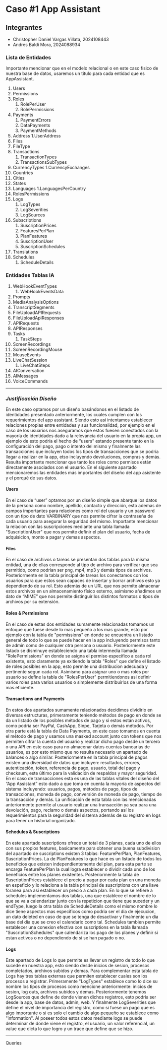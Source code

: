 # Caso #1 App Assistant

## Integrantes
- Christopher Daniel Vargas Villata, 2024108443
- Andres Baldi Mora, 2024088934

### Lista de Entidades
Importante mencionar que en el modelo relacional o en este caso fisico de nuestra base de datos, usaremos un titulo para cada entidad que es AppAssistant.

1. Users
2. Permissions
3. Roles
    1. RolePerUser
    2. RolePermissions
4. Payments
    1. PaymentErrors
    2. DataPayments
    3. PaymentMethods
5. Address
    1.UserAddress
6. Files
7. FileType
8. Transactions
    1. TransactionTypes
    2. TransactionsSubTypes
9. CurrencyTypes
    1.CurrencyExchanges
10. Countries
11. Cities
12. States
13. Languages
    1.LanguagesPerCountry
15. RolesPermissions
16. Logs
    1. LogTypes 
    2. LogSeverities 
    3. LogSources
17. Subscriptions
    1. SuscriptionPrices
    2. FeaturesPerPlan
    3. PlanFeatures
    4. SuscriptionUser
    5. SuscriptionSchedules
18. Translations
19. Schedules
    1. ScheduleDetails

### Entidades Tablas IA

1. WebHookEventTypes
    1. WebHookEventsData
3. Prompts
4. MediaAnalysisOptions
5. TranscriptSegments
6. FileUploadAPIRequests
7. FileUploadApiResponses
8. APIRequests
9. APIResponses
10. Tasks
    1. TaskSteps
12. ScreenRecordings
13. ScreenRecordingMouse
14. MouseEvents
15. LiveChatSession
    1. LiveChatSteps
16. AIConversation
17. AIMessages
18. VoiceCommands

  ***

### *Justificación Diseño* 

En este caso optamos por un diseño basándonos en el listado de identidades presentado anteriormente, los cuales cumplen con los requerimientos del app assistant. Siendo esto asi intentamos establecer relaciones propias entre entidades y sus funcionalidad, por ejemplo en el caso de los usuarios nos aseguramos que estos fuesen conectados con la mayoría de identidades dado a la relevancia del usuario en la propia app, un ejemplo de esto podría el hecho de “users” estando presente tanto en la configuración del pago, pago o intento del mismo y finalmente las transacciones que incluyen todos los tipos de transacciones que se podría llegar a realizar en la app, etso incluyendo devoluciones, compras y demás. Resulta importante mencionar que tanto los roles como permisos están directamente asociados con el usuario. En el siguiente apartado mencionaremos las entidades más importantes del diseño del app asistente y el porqué de sus datos. 

#### Users
En el caso de “user” optamos por un diseño simple que abarque los datos de la persona como nombre, apellido, contacto y dirección, esto ademas de campos importantes para relaciones como rol del usuario y un password con un tipo de dato VARBINARY que nos permite cifrar la contraseña de cada usuario para asegurar la seguridad del mismo. Importante mencionar la relacion con las suscripciones mediante una tabla llamada "SuscriptionUser" que nos permite definir el plan del usuario, fecha de adquisicion, monto a pagar y demas aspectos.

#### Files
En el caso de archivos o tareas se presentan dos tablas para la misma entidad, una de ellas corresponde al tipo de archivo para verificar que sea permitido, como podrían ser png, mp4, mp3 y demás tipos de archivos. Posteriormente en la tabla principal de tareas los conectamos con los usuarios para que estos sean capaces de insertar y borrar archivos esto ya dependiendo de su rol. Esto además de un URL que nos permite almacenar estos archivos en un almacenamiento físico externo, asimismo añadimos un dato de “MIME” que nos permite distinguir los distintos formatos o tipos de archivos por su extensión. 

#### Roles & Permissions
En el caso de estas dos entidades sumamente relacionadas tomamos un enfoque que fuese desde lo mas pequeño a los mas grande, esto por ejemplo con la tabla de "permissions" en donde se encuentra un listado general de todo lo que se puede hacer en la app incluyendo permisos tanto de admin como de cualquier otra persona o usuario. Posteriormente este listado se disminuye estableciendo una tabla intermedia llamada "RolePermissions" en donde se asigna el permiso especifico a cada rol existente, esto claramente ya exitiendo la tabla "Roles" que define el listado de roles posibles en la app, esto permite una distribucion adecuada y pertinente segun cada rol. Asimismo para asignar uno o mas roles por usuario se define la tabla de "RolesPerUser" permitiendonos asi definir varios roles para varios usuarios o simplemente distribuirlos de una forma mas eficiente. 

#### Transactions and Payments
En estos dos apartados sumamente relacionados decidimos dividirlo en diversas estructuras, primeramente teniendo métodos de pago en donde se da un listado de los posibles métodos de pago y si estos están activos, como podría ser PayPal, CashApp, Sinpe, Tarjeta o demás métodos. Por otra parte está la tabla de Data Payments, en este caso tomamos en cuenta el método de pago y usamos una masked account junto con tokens que nos permiten cifrar la cuenta del usuario y realizar dicho pago desde un tercero o una API en este caso para no almacenar datos cuentas bancarias de usuarios, es por esto mismo que no resulta necesario un apartado de balances o algo similar. Posteriormente en la tabla principal de pagos existen una diversidad de datos que incluyen: resultados, errores, autenticación, token, referencia de pago, usuario, total del pago y checksum, este último para la validación de respaldos y mayor seguridad. 
En el caso de transacciones esta es una de las tablas vitales del diseño del “App Assistant” esto dado a que toma en cuenta la mayoría de aspectos del sistema incluyendo: usuarios, pagos, métodos de pago, tipos de transacciones, moneda de pago, conversión de moneda de pago, tiempo de la transacción y demás. La unificación de esta tabla con las mencionadas anteriormente permite al usuario realizar una transacción ya sea para una devolución, pago, reclamo o demás aspectos, portando así los requerimientos para la seguridad del sistema además de su registro en logs para tener un historial organizado. 

#### Schedules & Suscriptions
En este apartado suscriptions ofrece un total de 3 planes, cada uno de ellos con sus propios features, basicamente para obtener una buena subdivision del apartado de suscriptions existen 3 tablas: FeaturePerPlan, PlanFeatures, SuscriptionPrices. La de PlanFeatures lo que hace es un listado de todos los beneficios que existen independientemente del plan, para esta parte se encarga FeaturePerPlan la cual logra establecer o dividir cada uno de los beneficios entre los planes existentes. Posteriormente la tabla de SuscriptionPrices establece el precio a pagar por cada plan en una moneda en espeficio y lo relaciona a la tabla principal de suscriptions con una llave foranea para asi establecer un precio a cada plan. 
En lo que se refiere a schedules implementamos dos tablas, una que establece el nombre de lo que se va a calendarizar junto con la repeticion que tiene que suceder y un endType, luego la otra tabla de ScheduleDetails como el mismo nombre lo dice tiene aspectos mas especificos como podria ser el dia de ejecucion, un dato deleted en caso de que se tenga de desactivar y finalmente un dia base del dia que se creo el calendario como tal. Schedules tambien permite establecer una conexion efectiva con suscriptions en la tabla llamada "SuscriptionSchedules" que calendariza los pago de los planes y definir si estan activos o no dependiendo de si se han pagado o no.

#### Logs 
Este apartado de Logs lo que permite es llevar un registro de todo lo que sucede en nuestra app, esto siendo desde inicios de sesion, procesos completados, archivos subidos y demas. Para complementar esta tabla de Logs hay tres tablas externas que permiten establecer cuales son los procesos a registrar. Primeramente "LogTypes" establece como lo dice su nombre los tipos de procesos como mencione anteriormente: inicios de sesion, log outs, archivos subidos y demas. Posteriormente tenemos LogSources que define de donde vienen dichos registros, esto podria ser desde la app, base de datos, admin, web. Y finalmente LogSeverities que define el nivel de importancia del registro, como si fuese un pago que es algo importante o si es solo el cambio de algo pequeño se establece como "information". Al poseer todos estos datos mediante logs se puede determinar de donde viene el registro, el usuario, un valor referencial, un value que dicta lo que logro y un trace que define que se hizo. 

---

Queries 




